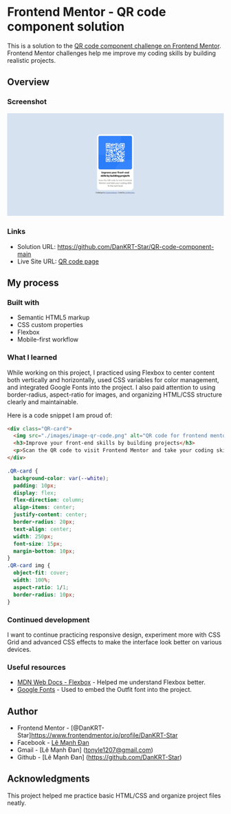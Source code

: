 
# Frontend Mentor - QR code component solution

This is a solution to the [QR code component challenge on Frontend Mentor](https://www.frontendmentor.io/challenges/qr-code-component-iux_sIO_H). Frontend Mentor challenges help me improve my coding skills by building realistic projects.

## Overview

### Screenshot

![Design preview for the QR code component coding challenge](./images/Screenshot%202025-07-07%20105403.jpg)

### Links

- Solution URL: https://github.com/DanKRT-Star/QR-code-component-main
- Live Site URL: [QR code page](https://qr-code-component-main-one-liard.vercel.app/)

## My process

### Built with

- Semantic HTML5 markup
- CSS custom properties
- Flexbox
- Mobile-first workflow


### What I learned

While working on this project, I practiced using Flexbox to center content both vertically and horizontally, used CSS variables for color management, and integrated Google Fonts into the project. I also paid attention to using border-radius, aspect-ratio for images, and organizing HTML/CSS structure clearly and maintainable.

Here is a code snippet I am proud of:

```html
<div class="QR-card">
  <img src="./images/image-qr-code.png" alt="QR code for frontend mentor">
  <h3>Improve your front-end skills by building projects</h3>
  <p>Scan the QR code to visit Frontend Mentor and take your coding skills to the next level</p>
</div>
```

```css
.QR-card {
  background-color: var(--white);
  padding: 10px;
  display: flex;
  flex-direction: column;
  align-items: center;
  justify-content: center;
  border-radius: 20px;
  text-align: center;
  width: 250px;
  font-size: 15px;
  margin-bottom: 10px;
}
.QR-card img {
  object-fit: cover;
  width: 100%;
  aspect-ratio: 1/1;
  border-radius: 10px;
}
```


### Continued development

I want to continue practicing responsive design, experiment more with CSS Grid and advanced CSS effects to make the interface look better on various devices.


### Useful resources

- [MDN Web Docs - Flexbox](https://developer.mozilla.org/en-US/docs/Web/CSS/CSS_Flexible_Box_Layout/Basic_Concepts_of_Flexbox) - Helped me understand Flexbox better.
- [Google Fonts](https://fonts.google.com/) - Used to embed the Outfit font into the project.


## Author

- Frontend Mentor - [@DanKRT-Star]https://www.frontendmentor.io/profile/DanKRT-Star
- Facebook - [Lê Mạnh Đan](https://www.facebook.com/le.manh.an.887330)
- Gmail - [Lê Mạnh Đan] (tonyle1207@gmail.com)
- Github - [Lê Mạnh Đan] (https://github.com/DanKRT-Star)

## Acknowledgments

This project helped me practice basic HTML/CSS and organize project files neatly.
